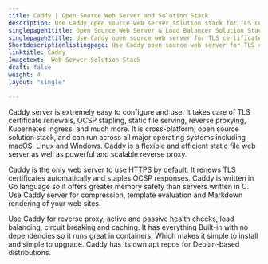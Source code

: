 ```yaml
---
title: Caddy | Open Source Web Server and Solution Stack
description: Use Caddy open source web server solution stack for TLS certificate renewals, OCSP stapling, content serving, reverse proxying & more.
singlepageh1title: Open Source Web Server & Load Balancer Solution Stack
singlepageh2title: Use Caddy open source web server for TLS certificate renewals, OCSP stapling, content serving, reverse proxying, virtual hosting, markdown rendering and more.
Shortdescriptionlistingpage: Use Caddy open source web server for TLS certificate renewals, OCSP stapling, content serving, reverse proxying, virtual hosting, markdown rendering and more.
linktitle: Caddy
Imagetext:  Web Server Solution Stack
draft: false
weight: 4
layout: "single"

---
```


Caddy server is extremely easy to configure and use. It takes care of TLS certificate renewals, OCSP stapling, static file serving, reverse proxying, Kubernetes ingress, and much more. It is cross-platform, open source solution stack, and can run across all major operating systems including macOS, Linux and Windows. Caddy is a flexible and efficient static file web server as well as powerful and scalable reverse proxy.

Caddy is the only web server to use HTTPS by default. It renews TLS certificates automatically and staples OCSP responses. Caddy is written in Go language so it offers greater memory safety than servers written in C. Use Caddy server for compression, template evaluation and Markdown rendering of your web sites.

Use Caddy for reverse proxy, active and passive health checks, load balancing, circuit breaking and caching. It has everything Built-in with no dependencies so it runs great in containers. Which makes it simple to install and simple to upgrade. Caddy has its own apt repos for Debian-based distributions.

<a class="anchor" id="requirements" name="requirements" style="font-size: 12.16px;"></a>